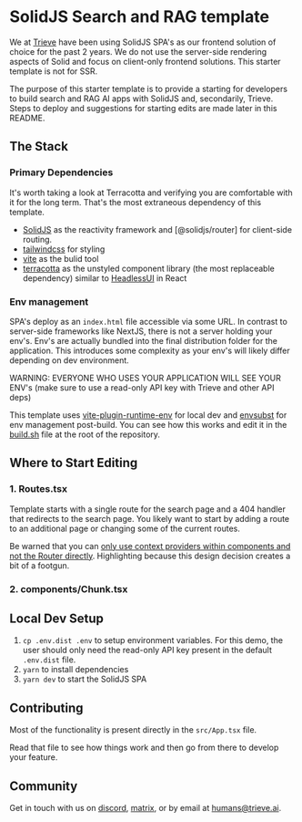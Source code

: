 # SolidJS Search and RAG template

We at [Trieve](https://trieve.ai/) have been using SolidJS SPA's as our frontend solution of choice for the past 2 years. We do not use the server-side rendering aspects of Solid and focus on client-only frontend solutions. This starter template is not for SSR.

The purpose of this starter template is to provide a starting for developers to build search and RAG AI apps with SolidJS and, secondarily, Trieve. Steps to deploy and suggestions for starting edits are made later in this README.

## The Stack

### Primary Dependencies

It's worth taking a look at Terracotta and verifying you are comfortable with it for the long term. That's the most extraneous dependency of this template.

- [SolidJS](https://www.npmjs.com/package/solid-js) as the reactivity framework and [@solidjs/router] for client-side routing.
- [tailwindcss](https://www.npmjs.com/package/tailwindcss) for styling
- [vite](https://www.npmjs.com/package/vite) as the bulid tool
- [terracotta](https://www.npmjs.com/package/terracotta) as the unstyled component library (the most replaceable dependency) similar to [HeadlessUI](https://headlessui.com/) in React

### Env management

SPA's deploy as an `index.html` file accessible via some URL. In contrast to server-side frameworks like NextJS, there is not a server holding your env's. Env's are actually bundled into the final distribution folder for the application. This introduces some complexity as your env's will likely differ depending on dev environment.

WARNING: EVERYONE WHO USES YOUR APPLICATION WILL SEE YOUR ENV's (make sure to use a read-only API key with Trieve and other API deps)

This template uses [vite-plugin-runtime-env](https://www.npmjs.com/package/vite-plugin-runtime-env) for local dev and [envsubst](https://www.gnu.org/software/gettext/manual/html_node/envsubst-Invocation.html) for env management post-build. You can see how this works and edit it in the [build.sh](https://github.com/devflowinc/solidjs-search-rag-starter/blob/main/build.sh) file at the root of the repository.

## Where to Start Editing

### 1. Routes.tsx

Template starts with a single route for the search page and a 404 handler that redirects to the search page. You likely want to start by adding a route to an additional page or changing some of the current routes.

Be warned that you can [only use context providers within components and not the Router directly](https://github.com/solidjs/solid-router/issues/273#issuecomment-1670335444). Highlighting because this design decision creates a bit of a footgun.

### 2. components/Chunk.tsx

## Local Dev Setup

1. `cp .env.dist .env` to setup environment variables. For this demo, the user should only need the read-only API key present in the default `.env.dist` file.
2. `yarn` to install dependencies
3. `yarn dev` to start the SolidJS SPA

## Contributing

Most of the functionality is present directly in the `src/App.tsx` file.

Read that file to see how things work and then go from there to develop your feature.

## Community

Get in touch with us on [discord](https://discord.gg/eBJXXZDB8z), [matrix](https://matrix.to/#/#trieve-general:trieve.ai), or by email at humans@trieve.ai.
